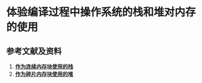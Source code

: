 # 体验编译过程中操作系统的栈和堆对内存的使用

## 参考文献及资料

1. [**作为连续内存块使用的栈**](https://github.com/quanbinn/Learn-Programming-And-Web-Development-The-Interactive-Way/blob/master/chapters/%E7%90%86%E8%A7%A3%E5%86%85%E5%AD%98%E7%AE%A1%E7%90%86%E5%92%8C%E5%B9%B6%E5%8F%91/%E4%BD%9C%E4%B8%BA%E8%BF%9E%E7%BB%AD%E5%86%85%E5%AD%98%E5%9D%97%E4%BD%BF%E7%94%A8%E7%9A%84%E6%A0%88.md)
1. [**作为碎片内存块使用的堆**](https://github.com/quanbinn/Learn-Programming-And-Web-Development-The-Interactive-Way/blob/master/chapters/%E7%90%86%E8%A7%A3%E5%86%85%E5%AD%98%E7%AE%A1%E7%90%86%E5%92%8C%E5%B9%B6%E5%8F%91/%E4%BD%9C%E4%B8%BA%E7%A2%8E%E7%89%87%E5%86%85%E5%AD%98%E5%9D%97%E4%BD%BF%E7%94%A8%E7%9A%84%E5%A0%86.md)
